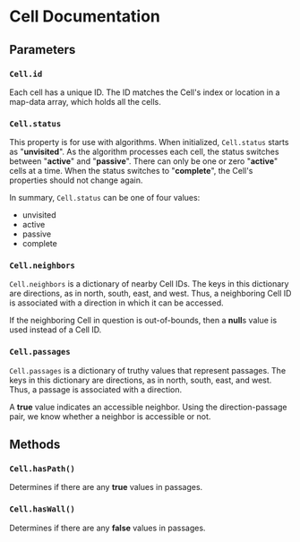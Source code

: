 # Cell Documentation
## Parameters
### `Cell.id`
Each cell has a unique ID.
The ID matches the Cell's index or location in a map-data array, which holds all the cells.

### `Cell.status`
This property is for use with algorithms.
When initialized, `Cell.status` starts as "**unvisited**".
As the algorithm processes each cell, the status switches between "**active**" and "**passive**".
There can only be one or zero "**active**" cells at a time.
When the status switches to "**complete**", the Cell's properties should not change again.

In summary, `Cell.status` can be one of four values:
- unvisited
- active
- passive
- complete

### `Cell.neighbors`
`Cell.neighbors` is a dictionary of nearby Cell IDs.
The keys in this dictionary are directions, as in north, south, east, and west.
Thus, a neighboring Cell ID is associated with a direction in which it can be accessed.

If the neighboring Cell in question is out-of-bounds, then a **null**s value is used instead of a Cell ID.

### `Cell.passages`
`Cell.passages` is a dictionary of truthy values that represent passages.
The keys in this dictionary are directions, as in north, south, east, and west.
Thus, a passage is associated with a direction.

A **true** value indicates an accessible neighbor.
Using the direction-passage pair, we know whether a neighbor is accessible or not.

## Methods

### `Cell.hasPath()`
Determines if there are any **true** values in passages.

### `Cell.hasWall()`
Determines if there are any **false** values in passages.

